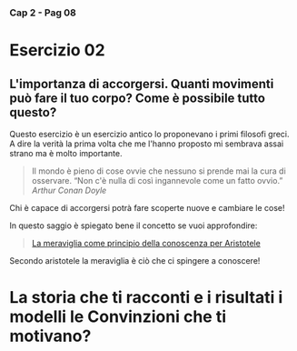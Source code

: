 ###  Cap 2 - Pag 08
# Esercizio 02 

## L'importanza di accorgersi. Quanti movimenti può fare il tuo corpo? Come è possibile tutto questo? 

Questo esercizio è un esercizio antico lo proponevano i primi filosofi greci. 
A dire la verità la prima volta che me l'hanno proposto mi sembrava assai strano ma è molto importante.

> Il  mondo è pieno di cose ovvie che nessuno si prende mai la cura di osservare.
> “Non c'è nulla di così ingannevole come un fatto ovvio.”
*Arthur Conan Doyle* 

Chi è capace di accorgersi potrà fare scoperte nuove e cambiare le cose!  


In questo saggio è spiegato bene il concetto se vuoi approfondire:

> [La meraviglia come principio della conoscenza per Aristotele](http://www.gallito.eu/la-meraviglia-come-principio-della-conoscenza-per-aristotele/)



Secondo aristotele la meraviglia è ciò che ci spingere a conoscere! 




# La storia che ti racconti e i risultati i modelli le Convinzioni che ti motivano?

<!--stackedit_data:
eyJoaXN0b3J5IjpbLTExMjY5MzUyOTAsLTE3NzczNTUzODUsMT
IzNTc2NTQyNV19
-->